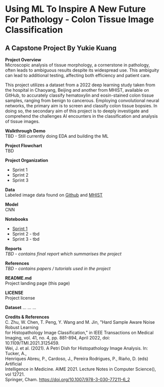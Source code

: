 

# Using ML To Inspire A New Future For Pathology - Colon Tissue Image Classification 

## A Capstone Project By Yukie Kuang 

**Project Overview**
<br>Microscopic analysis of tissue morphology, a cornerstone in pathology, often leads to ambiguous results despite its widespread use. This ambiguity can lead to additional testing, affecting both efficiency and patient care.

This project utilizes a dataset from a 2022 deep learning study taken from the hospital in Chaoyang, Beijing and another from MHIST, available on GitHub, to accurately classify hematoxylin and eosin-stained colon tissue samples, ranging from benign to cancerous. Employing convolutional neural networks, the primary aim is to screen and classify colon tissue bopsies. In doing so, the secondary aim of this project is to deeply investigate and comprehend the challenges AI encounters in the classification and analysis of tissue images.
</br>

**Walkthrough Demo**
<br>TBD - Still currently doing EDA and building the ML 

**Project Flowchart**
<br>TBD

**Project Organization**
- Sprint 1
- Sprint 2
- Sprint 3

**Data**
<br> Labeled image data found on [Github](https://github.com/bupt-ai-cz/HSA-NRL/?tab=readme-ov-file) and [MHIST](https://bmirds.github.io/MHIST/)

**Model**
<br> CNN

**Notebooks**
- [Sprint 1](https://github.com/ykk-tiff/capstone/blob/master/colonML_Sprint1.ipynb)
- Sprint 2 - tbd
- Sprint 3 - tbd

**Reports**
<br> _TBD - contains final report which summarises the project_

**References**
<br> _TBD - contains papers / tutorials used in the project_

**README.md**
<br> Project landing page (this page)

**LICENSE**
<br> Project license


**Dataset**
... ... ...

**Credits & References**
<br>C. Zhu, W. Chen, T. Peng, Y. Wang and M. Jin, "Hard Sample Aware Noise Robust Learning <br>for Histopathology Image Classification," in IEEE Transactions on Medical <br>Imaging, vol. 41, no. 4, pp. 881-894, April 2022, doi: 10.1109/TMI.2021.3125459.
<br>Wei, J. et al. (2021). A Petri Dish for Histopathology Image Analysis. In: Tucker, A., <br>Henriques Abreu, P., Cardoso, J., Pereira Rodrigues, P., Riaño, D. (eds) Artificial <br>Intelligence in Medicine. AIME 2021. Lecture Notes in Computer Science(), vol 12721. <br>Springer, Cham. https://doi.org/10.1007/978-3-030-77211-6_2